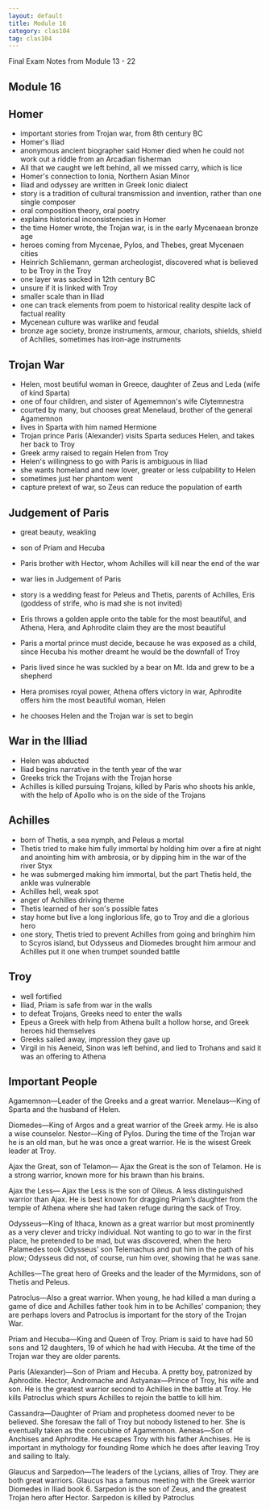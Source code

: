 ```yaml
---
layout: default
title: Module 16
category: clas104
tag: clas104
---
```


Final Exam Notes from Module 13 - 22

## Module 16

## Homer
- important stories from Trojan war, from 8th century BC
- Homer's Iliad
- anonymous ancient biographer said Homer died when he could not work out a riddle from an Arcadian fisherman
- All that we caught we left behind, all we missed carry, which is lice
- Homer's connection to Ionia, Northern Asian Minor
- Iliad and odyssey are written in Greek Ionic dialect
- story is a tradition of cultural transmission and invention, rather than one single composer
- oral composition theory, oral poetry
- explains historical inconsistencies in Homer
- the time Homer wrote, the Trojan war, is in the early Mycenaean bronze age
- heroes coming from Mycenae, Pylos, and Thebes, great Mycenaen cities
- Heinrich Schliemann, german archeologist, discovered what is believed to be Troy in the Troy
- one layer was sacked in 12th century BC
- unsure if it is linked with Troy
- smaller scale than in Iliad
- one can track elements from poem to historical reality despite lack of factual reality
- Mycenean culture was warlike and feudal
- bronze age society, bronze instruments, armour, chariots, shields, shield of Achilles, sometimes has iron-age instruments

## Trojan War
- Helen, most beutiful woman in Greece, daughter of Zeus and Leda (wife of kind Sparta)
- one of four children, and sister of Agememnon's wife Clytemnestra
- courted by many, but chooses great Menelaud, brother of the general Agamemnon
- lives in Sparta with him named Hermione
- Trojan prince Paris (Alexander) visits Sparta seduces Helen, and takes her back to Troy
- Greek army raised to regain Helen from Troy
- Helen's willingness to go with Paris is ambiguous in Iliad
- she wants homeland and new lover, greater or less culpability to Helen
- sometimes just her phantom went
- capture pretext of war, so Zeus can reduce the population of earth

## Judgement of Paris
- great beauty, weakling
- son of Priam and Hecuba
- Paris brother with Hector, whom Achilles will kill near the end of the war
- war lies in Judgement of Paris

- story is a wedding feast for Peleus and Thetis, parents of Achilles, Eris (goddess of strife, who is mad she is not invited)
- Eris throws a golden apple onto the table for the most beautiful, and Athena, Hera, and Aphrodite claim they are the most beautiful
- Paris a mortal prince must decide, because he was exposed as a child, since Hecuba his mother dreamt he would be the downfall of Troy
- Paris lived since he was suckled by a bear on Mt. Ida and grew to be a shepherd
- Hera promises royal power, Athena offers victory in war, Aphrodite offers him the most beautiful woman, Helen
- he chooses Helen and the Trojan war is set to begin

## War in the Illiad
- Helen was abducted
- Iliad begins narrative in the tenth year of the war
- Greeks trick the Trojans with the Trojan horse
- Achilles is killed pursuing Trojans, killed by Paris who shoots his ankle, with the help of Apollo who is on the side of the Trojans

## Achilles
- born of Thetis, a sea nymph, and Peleus a mortal
- Thetis tried to make him fully immortal by holding him over a fire at night and anointing him with ambrosia, or by dipping him in the war of the river Styx
- he was submerged making him immortal, but the part Thetis held, the ankle was vulnerable
- Achilles hell, weak spot
- anger of Achilles driving theme
- Thetis learned of her son's possible fates
- stay home but live a long inglorious life, go to Troy and die a glorious hero
- one story, Thetis tried to prevent Achilles from going and bringhim him to Scyros island, but Odysseus and Diomedes brought him armour and Achilles put it one when trumpet sounded battle

## Troy
- well fortified
- Iliad, Priam is safe from war in the walls
- to defeat Trojans, Greeks need to enter the walls
- Epeus a Greek with help from Athena built a hollow horse, and Greek heroes hid themselves
- Greeks sailed away, impression they gave up
- Virgil in his Aeneid, Sinon was left behind, and lied to Trohans and said it was an offering to Athena

## Important People

Agamemnon—Leader of the Greeks and a great warrior. Menelaus—King of Sparta and the husband of Helen.

Diomedes—King of Argos and a great warrior of the Greek army. He is also a wise counselor.
Nestor—King of Pylos. During the time of the Trojan war he is an old man, but he was once a great warrior. He is the wisest Greek leader at Troy.

Ajax the Great, son of Telamon— Ajax the Great is the son of Telamon. He is a strong warrior, known more for his brawn than his brains.

Ajax the Less— Ajax the Less is the son of Oileus. A less distinguished warrior than Ajax. He is best known for dragging Priam’s daughter from the temple of Athena where she had taken refuge during the sack of Troy.

Odysseus—King of Ithaca, known as a great warrior but most prominently as a very clever and tricky individual. Not wanting to go to war in the first place, he pretended to be mad, but was discovered, when the hero Palamedes took Odysseus’ son Telemachus and put him in the path of his plow; Odysseus did not, of course, run him over, showing that he was sane.

Achilles—The great hero of Greeks and the leader of the Myrmidons, son of Thetis and Peleus.

Patroclus—Also a great warrior. When young, he had killed a man during a game of dice and Achilles father took him in to be Achilles’ companion; they are perhaps lovers and Patroclus is important for the story of the Trojan War.

Priam and Hecuba—King and Queen of Troy. Priam is said to have had 50 sons and 12 daughters, 19 of which he had with Hecuba. At the time of the Trojan war they are older parents.

Paris (Alexander)—Son of Priam and Hecuba. A pretty boy, patronized by Aphrodite.
Hector, Andromache and Astyanax—Prince of Troy, his wife and son. He is the greatest warrior second to Achilles in the battle at Troy. He kills Patroclus which spurs Achilles to rejoin the battle to kill him.

Cassandra—Daughter of Priam and prophetess doomed never to be believed. She foresaw the fall of Troy but nobody listened to her. She is eventually taken as the concubine of Agamemnon.
Aeneas—Son of Anchises and Aphrodite. He escapes Troy with his father Anchises. He is important in mythology for founding Rome which he does after leaving Troy and sailing to Italy.

Glaucus and Sarpedon—The leaders of the Lycians, allies of Troy. They are both great warriors. Glaucus has a famous meeting with the Greek warrior Diomedes in Iliad book 6. Sarpedon is the son of Zeus, and the greatest Trojan hero after Hector. Sarpedon is killed by Patroclus
